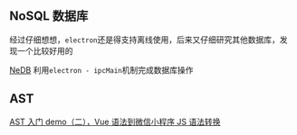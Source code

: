 ## NoSQL 数据库

经过仔细想想，`electron`还是得支持离线使用，后来又仔细研究其他数据库，发现一个比较好用的

[NeDB](https://github.com/louischatriot/nedb) 利用`electron - ipcMain`机制完成数据库操作

## AST

[AST 入门 demo（二），Vue 语法到微信小程序 JS 语法转换](./examples/ast/2-vue-wxmini)
